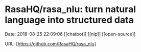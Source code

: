 # RasaHQ/rasa_nlu: turn natural language into structured data

Date: 2018-08-25 22:09:06
[[chatbot]] [[nlp]] [[open-source]]

URL: [https://github.com/RasaHQ/rasa_nlu]
